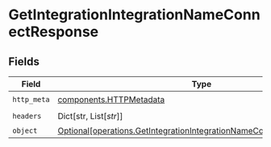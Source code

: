 # GetIntegrationIntegrationNameConnectResponse


## Fields

| Field                                                                                                                                                | Type                                                                                                                                                 | Required                                                                                                                                             | Description                                                                                                                                          |
| ---------------------------------------------------------------------------------------------------------------------------------------------------- | ---------------------------------------------------------------------------------------------------------------------------------------------------- | ---------------------------------------------------------------------------------------------------------------------------------------------------- | ---------------------------------------------------------------------------------------------------------------------------------------------------- |
| `http_meta`                                                                                                                                          | [components.HTTPMetadata](../../models/components/httpmetadata.md)                                                                                   | :heavy_check_mark:                                                                                                                                   | N/A                                                                                                                                                  |
| `headers`                                                                                                                                            | Dict[str, List[*str*]]                                                                                                                               | :heavy_check_mark:                                                                                                                                   | N/A                                                                                                                                                  |
| `object`                                                                                                                                             | [Optional[operations.GetIntegrationIntegrationNameConnectResponseBody]](../../models/operations/getintegrationintegrationnameconnectresponsebody.md) | :heavy_minus_sign:                                                                                                                                   | OK                                                                                                                                                   |